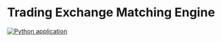 # Trading Exchange Matching Engine


[![Python application](https://github.com/rcolomina/trading_exchange_matching_engine/actions/workflows/python-app.yml/badge.svg)](https://github.com/rcolomina/trading_exchange_matching_engine/actions/workflows/python-app.yml)
